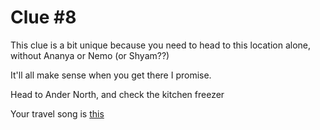# Clue #8

This clue is a bit unique because you need to head to this location alone, without Ananya or Nemo (or Shyam??)

It'll all make sense when you get there I promise. 

Head to Ander North, and check the kitchen freezer

Your travel song is [this](https://open.spotify.com/track/7vidktgNZFQylTgH1GEnMs?si=6fe80d93f6874507) 
